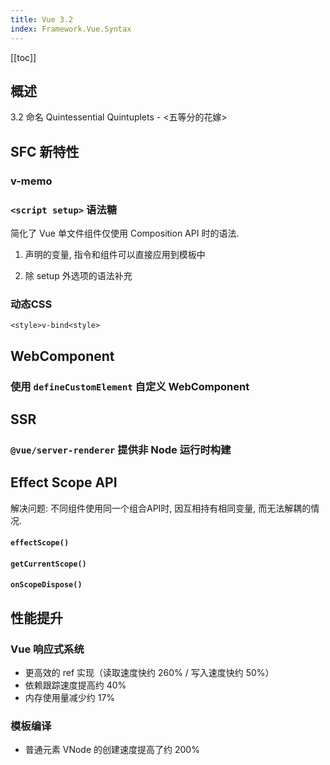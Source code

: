 ```yaml
---
title: Vue 3.2
index: Framework.Vue.Syntax
---
```


[[toc]]

## 概述

3.2 命名 Quintessential Quintuplets - <五等分的花嫁>


## SFC 新特性


### v-memo



### `<script setup>` 语法糖

简化了 Vue 单文件组件仅使用 Composition API 时的语法.  

1. 声明的变量, 指令和组件可以直接应用到模板中

2. 除 setup 外选项的语法补充



### 动态CSS 

`<style>v-bind<style>`

## WebComponent

### 使用 `defineCustomElement` 自定义 WebComponent 

## SSR

### `@vue/server-renderer` 提供非 Node 运行时构建

## Effect Scope API

解决问题: 不同组件使用同一个组合API时, 因互相持有相同变量, 而无法解耦的情况.


#### `effectScope()`
#### `getCurrentScope()`
#### `onScopeDispose()`


## 性能提升

### Vue 响应式系统

- 更高效的 ref 实现（读取速度快约 260% / 写入速度快约 50%）
- 依赖跟踪速度提高约 40%
- 内存使用量减少约 17%

### 模板编译

- 普通元素 VNode 的创建速度提高了约 200%